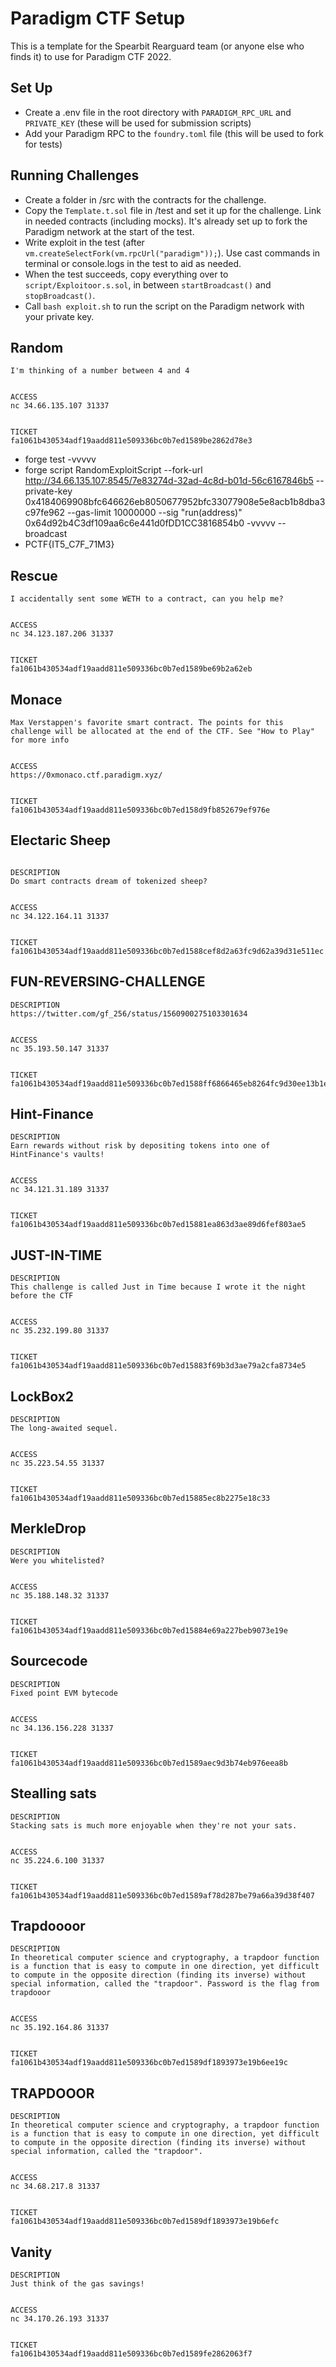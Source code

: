 # Paradigm CTF Setup

This is a template for the Spearbit Rearguard team (or anyone else who finds it) to use for Paradigm CTF 2022.

## Set Up

- Create a .env file in the root directory with `PARADIGM_RPC_URL` and `PRIVATE_KEY` (these will be used for submission scripts)
- Add your Paradigm RPC to the `foundry.toml` file (this will be used to fork for tests)

## Running Challenges

- Create a folder in /src with the contracts for the challenge.
- Copy the `Template.t.sol` file in /test and set it up for the challenge. Link in needed contracts (including mocks). It's already set up to fork the Paradigm network at the start of the test.
- Write exploit in the test (after `vm.createSelectFork(vm.rpcUrl("paradigm"));`). Use cast commands in terminal or console.logs in the test to aid as needed.
- When the test succeeds, copy everything over to `script/Exploitoor.s.sol`, in between `startBroadcast()` and `stopBroadcast()`.
- Call `bash exploit.sh` to run the script on the Paradigm network with your private key.


## Random

```DESCRIPTION
I'm thinking of a number between 4 and 4


ACCESS
nc 34.66.135.107 31337


TICKET
fa1061b430534adf19aadd811e509336bc0b7ed1589be2862d78e3
```

- forge test -vvvvv
- forge script RandomExploitScript --fork-url http://34.66.135.107:8545/7e83274d-32ad-4c8d-b01d-56c6167846b5 --private-key 0x4184069908bfc646626eb8050677952bfc33077908e5e8acb1b8dba3c97fe962 --gas-limit 10000000 --sig "run(address)" 0x64d92b4C3df109aa6c6e441d0fDD1CC3816854b0 -vvvvv --broadcast
- PCTF{IT5_C7F_71M3}

## Rescue

```DESCRIPTION
I accidentally sent some WETH to a contract, can you help me?


ACCESS
nc 34.123.187.206 31337


TICKET
fa1061b430534adf19aadd811e509336bc0b7ed1589be69b2a62eb
```

## Monace

```DESCRIPTION
Max Verstappen's favorite smart contract. The points for this challenge will be allocated at the end of the CTF. See "How to Play" for more info


ACCESS
https://0xmonaco.ctf.paradigm.xyz/


TICKET
fa1061b430534adf19aadd811e509336bc0b7ed158d9fb852679ef976e
```

## Electaric Sheep

```

DESCRIPTION
Do smart contracts dream of tokenized sheep?


ACCESS
nc 34.122.164.11 31337


TICKET
fa1061b430534adf19aadd811e509336bc0b7ed1588cef8d2a63fc9d62a39d31e511ec
```

## FUN-REVERSING-CHALLENGE

```
DESCRIPTION
https://twitter.com/gf_256/status/1560900275103301634


ACCESS
nc 35.193.50.147 31337


TICKET
fa1061b430534adf19aadd811e509336bc0b7ed1588ff6866465eb8264fc9d30ee13b1e82479eb6ebf0b892a
```

## Hint-Finance 

```
DESCRIPTION
Earn rewards without risk by depositing tokens into one of HintFinance's vaults!


ACCESS
nc 34.121.31.189 31337


TICKET
fa1061b430534adf19aadd811e509336bc0b7ed15881ea863d3ae89d6fef803ae5
```

## JUST-IN-TIME

```
DESCRIPTION
This challenge is called Just in Time because I wrote it the night before the CTF


ACCESS
nc 35.232.199.80 31337


TICKET
fa1061b430534adf19aadd811e509336bc0b7ed15883f69b3d3ae79a2cfa8734e5
```

## LockBox2

```
DESCRIPTION
The long-awaited sequel.


ACCESS
nc 35.223.54.55 31337


TICKET
fa1061b430534adf19aadd811e509336bc0b7ed15885ec8b2275e18c33
```

## MerkleDrop

```
DESCRIPTION
Were you whitelisted?


ACCESS
nc 35.188.148.32 31337


TICKET
fa1061b430534adf19aadd811e509336bc0b7ed15884e69a227beb9073e19e
```

## Sourcecode

```
DESCRIPTION
Fixed point EVM bytecode


ACCESS
nc 34.136.156.228 31337


TICKET
fa1061b430534adf19aadd811e509336bc0b7ed1589aec9d3b74eb976eea8b
```
## Stealling sats

```
DESCRIPTION
Stacking sats is much more enjoyable when they're not your sats.


ACCESS
nc 35.224.6.100 31337


TICKET
fa1061b430534adf19aadd811e509336bc0b7ed1589af78d287be79a66a39d38f407
```

## Trapdoooor

```
DESCRIPTION
In theoretical computer science and cryptography, a trapdoor function is a function that is easy to compute in one direction, yet difficult to compute in the opposite direction (finding its inverse) without special information, called the "trapdoor". Password is the flag from trapdooor


ACCESS
nc 35.192.164.86 31337


TICKET
fa1061b430534adf19aadd811e509336bc0b7ed1589df1893973e19b6ee19c

```

## TRAPDOOOR

```
DESCRIPTION
In theoretical computer science and cryptography, a trapdoor function is a function that is easy to compute in one direction, yet difficult to compute in the opposite direction (finding its inverse) without special information, called the "trapdoor".


ACCESS
nc 34.68.217.8 31337


TICKET
fa1061b430534adf19aadd811e509336bc0b7ed1589df1893973e19b6efc
```

## Vanity 
```
DESCRIPTION
Just think of the gas savings!


ACCESS
nc 34.170.26.193 31337


TICKET
fa1061b430534adf19aadd811e509336bc0b7ed1589fe2862063f7
```